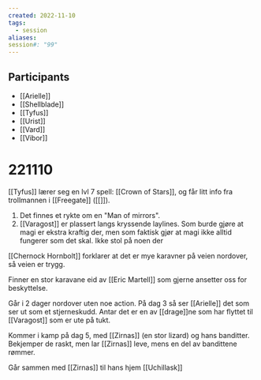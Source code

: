 ```yaml
---
created: 2022-11-10
tags:
  - session
aliases: 
session#: "99"
---
```


## Participants
- [[Arielle]]
- [[Shellblade]]
- [[Tyfus]]
- [[Urist]]
- [[Vard]]
- [[Vibor]]

# 221110
[[Tyfus]] lærer seg en lvl 7 spell: [[Crown of Stars]], og får litt info fra trollmannen i [[Freegate]] ([[]]).
1. Det finnes et rykte om en "Man of mirrors".
2. [[Varagost]] er plassert langs kryssende laylines. Som burde gjøre at magi er ekstra kraftig der, men som faktisk gjør at magi ikke alltid fungerer som det skal. Ikke stol på noen der

[[Chernock Hornbolt]] forklarer at det er mye karavner på veien nordover, så veien er trygg.

Finner en stor karavane eid av [[Eric Martell]] som gjerne ansetter oss for beskyttelse. 

Går i 2 dager nordover uten noe action. På dag 3 så ser [[Arielle]] det som ser ut som et stjerneskudd. Antar det er en av [[drage]]ne som har flyttet til [[Varagost]] som er ute på tukt.

Kommer i kamp på dag 5, med [[Zirnas]] (en stor lizard) og hans banditter. Bekjemper de raskt, men lar [[Zirnas]] leve, mens en del av bandittene rømmer. 

Går sammen med [[Zirnas]] til hans hjem [[Uchillask]] 